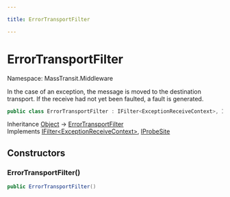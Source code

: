 ```yaml
---

title: ErrorTransportFilter

---
```


# ErrorTransportFilter

Namespace: MassTransit.Middleware

In the case of an exception, the message is moved to the destination transport. If the receive had not yet been
 faulted, a fault is generated.

```csharp
public class ErrorTransportFilter : IFilter<ExceptionReceiveContext>, IProbeSite
```

Inheritance [Object](https://learn.microsoft.com/en-us/dotnet/api/system.object) → [ErrorTransportFilter](../masstransit-middleware/errortransportfilter)<br/>
Implements [IFilter\<ExceptionReceiveContext\>](../../masstransit-abstractions/masstransit/ifilter-1), [IProbeSite](../../masstransit-abstractions/masstransit/iprobesite)

## Constructors

### **ErrorTransportFilter()**

```csharp
public ErrorTransportFilter()
```
